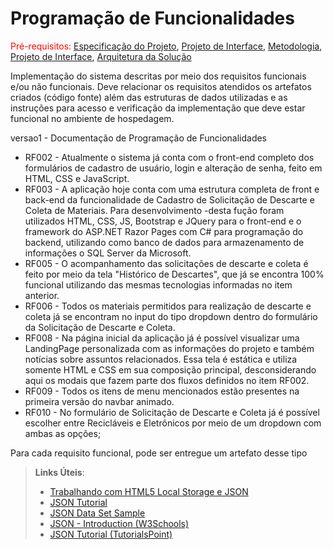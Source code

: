 # Programação de Funcionalidades

<span style="color:red">Pré-requisitos: <a href="2-Especificação do Projeto.md"> Especificação do Projeto</a></span>, <a href="3-Projeto de Interface.md"> Projeto de Interface</a>, <a href="4-Metodologia.md"> Metodologia</a>, <a href="3-Projeto de Interface.md"> Projeto de Interface</a>, <a href="5-Arquitetura da Solução.md"> Arquitetura da Solução</a>

Implementação do sistema descritas por meio dos requisitos funcionais e/ou não funcionais. Deve relacionar os requisitos atendidos os artefatos criados (código fonte) além das estruturas de dados utilizadas e as instruções para acesso e verificação da implementação que deve estar funcional no ambiente de hospedagem.

versao1 - Documentação de Programação de Funcionalidades

- RF002 - Atualmente o sistema já conta com o front-end completo dos formulários de cadastro de usuário, login e alteração de senha, feito em HTML, CSS e JavaScript.
- RF003 - A aplicação hoje conta com uma estrutura completa de front e back-end da funcionalidade de Cadastro de Solicitação de Descarte e Coleta de Materiais. Para desenvolvimento -desta fução foram utilizados HTML, CSS, JS, Bootstrap e JQuery para o front-end e o framework do ASP.NET Razor Pages com C# para programação do backend, utilizando como banco de dados para armazenamento de informações o SQL Server da Microsoft.
- RF005 - O acompanhamento das solicitações de descarte e coleta é feito por meio da tela "Histórico de Descartes", que já se encontra 100% funcional utilizando das mesmas tecnologias informadas no item anterior.
- RF006 - Todos os materiais permitidos para realização de descarte e coleta já se encontram no input do tipo dropdown dentro do formulário da Solicitação de Descarte e Coleta.
- RF008 - Na página inicial da aplicação já é possível visualizar uma LandingPage personalizada com as informações do projeto e também notícias sobre assuntos relacionados. Essa tela é estática e utiliza somente HTML e CSS em sua composição principal, desconsiderando aqui os modais que fazem parte dos fluxos definidos no item RF002.
- RF009 - Todos os itens de menu mencionados estão presentes na primeira versão do navbar animado.
- RF010 - No formulário de Solicitação de Descarte e Coleta já é possível escolher entre Recicláveis e Eletrônicos por meio de um dropdown com ambas as opções;

Para cada requisito funcional, pode ser entregue um artefato desse tipo

> **Links Úteis**:
>
> - [Trabalhando com HTML5 Local Storage e JSON](https://www.devmedia.com.br/trabalhando-com-html5-local-storage-e-json/29045)
> - [JSON Tutorial](https://www.w3resource.com/JSON)
> - [JSON Data Set Sample](https://opensource.adobe.com/Spry/samples/data_region/JSONDataSetSample.html)
> - [JSON - Introduction (W3Schools)](https://www.w3schools.com/js/js_json_intro.asp)
> - [JSON Tutorial (TutorialsPoint)](https://www.tutorialspoint.com/json/index.htm)
